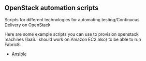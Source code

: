 ## OpenStack automation scripts

Scripts for different technologies for automating testing/Continuous Delivery on OpenStack

Here are some example scripts you can use to provision openstack machines (IaaS.. should work on Amazon EC2 also) to be able to run Fabric8.

* [Ansible](ansible)
